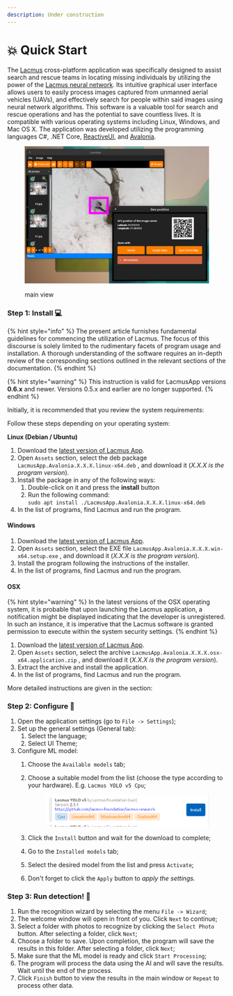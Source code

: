 ```yaml
---
description: Under construction
---
```


# 💥 Quick Start

The [Lacmus](https://github.com/lacmus-foundation/lacmus-app) cross-platform application was specifically designed to assist search and rescue teams in locating missing individuals by utilizing the power of the [Lacmus neural network](https://github.com/lacmus-foundation/lacmus). Its intuitive graphical user interface allows users to easily process images captured from unmanned aerial vehicles (UAVs), and effectively search for people within said images using neural network algorithms. This software is a valuable tool for search and rescue operations and has the potential to save countless lives. It is compatible with various operating systems including Linux, Windows, and Mac OS X. The application was developed utilizing the programming languages C#, .NET Core, [ReactiveUl](https://github.com/reactiveui/ReactiveUI), and [Avalonia](https://github.com/AvaloniaUI/Avalonia).

<figure><img src="../.gitbook/assets/lacmus-app-overview (1).png" alt=""><figcaption><p>main view</p></figcaption></figure>

### Step 1: Install 💻

{% hint style="info" %}
The present article furnishes fundamental guidelines for commencing the utilization of Lacmus. The focus of this discourse is solely limited to the rudimentary facets of program usage and installation. A thorough understanding of the software requires an in-depth review of the corresponding sections outlined in the relevant sections of the documentation.
{% endhint %}

{% hint style="warning" %}
This instruction is valid for LacmusApp versions **0.6.x** and newer. Versions 0.5.x and earlier are no longer supported.
{% endhint %}

Initially, it is recommended that you review the system requirements:

Follow these steps depending on your operating system:

**Linux (Debian / Ubuntu)**

1. Download the [latest version of Lacmus App](https://github.com/lacmus-foundation/lacmus-app/releases).
2. Open `Assets` section, select the deb package `LacmusApp.Avalonia.X.X.X.linux-x64.deb` , and download it (_X.X.X is the program version_).
3. Install the package in any of the following ways:
   1. Double-click on it and press the **install** button
   2. Run the following command:\
      `sudo apt install ./LacmusApp.Avalonia.X.X.X.linux-x64.deb`
4. In the list of programs, find Lacmus and run the program.

#### Windows

1. Download the [latest version of Lacmus App](https://github.com/lacmus-foundation/lacmus-app/releases).
2. Open `Assets` section, select the EXE file `LacmusApp.Avalonia.X.X.X.win-x64.setup.exe` , and download it (_X.X.X is the program version_).
3. Install the program following the instructions of the installer.
4. In the list of programs, find Lacmus and run the program.

#### OSX

{% hint style="warning" %}
In the latest versions of the OSX operating system, it is probable that upon launching the Lacmus application, a notification might be displayed indicating that the developer is unregistered. In such an instance, it is imperative that the Lacmus software is granted permission to execute within the system security settings.
{% endhint %}

1. Download the [latest version of Lacmus App](https://github.com/lacmus-foundation/lacmus-app/releases).
2. Open `Assets` section, select the archive `LacmusApp.Avalonia.X.X.X.osx-x64.application.zip` , and download it (_X.X.X is the program version_).
3. Extract the archive and install the application.
4. In the list of programs, find Lacmus and run the program.

More detailed instructions are given in the section:

### Step 2: Configure 🔧

1. Open the application settings (go to `File -> Settings`);
2. Set up the general settings (General tab):
   1. Select the language;
   2. Select UI Theme;
3. Configure ML model:
   1. Choose the `Available models` tab;
   2.  Choose a suitable model from the list (choose the type according to your hardware). E.g. `Lacmus YOLO v5 Cpu`;

       <figure><img src="../.gitbook/assets/lacmus-model.png" alt=""><figcaption></figcaption></figure>
   3. Click the `Install` button and wait for the download to complete;
   4. Go to the `Installed models` tab;
   5. Select the desired model from the list and press `Activate`;
   6. Don't forget to click the `Apply` button to _apply the settings._

### Step 3: Run detection! 🎯

1. Run the recognition wizard by selecting the menu `File -> Wizard`;
2. The welcome window will open in front of you. Click `Next` to continue;
3. Select a folder with photos to recognize by clicking the `Select Photo` button. After selecting a folder, click `Next`;
4. Choose a folder to save. Upon completion, the program will save the results in this folder. After selecting a folder, click `Next`;
5. Make sure that the ML model is ready and click `Start Processing`;
6. The program will process the data using the AI and will save the results. Wait until the end of the process.
7. Click `Finish` button to view the results in the main window or `Repeat` to process other data.

